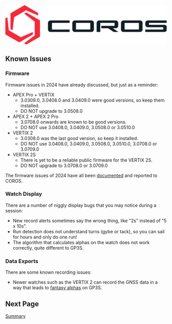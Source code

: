 ![GP3S Logo](../img/COROS_Wearables_Logo.png)



## Known Issues

### Firmware

Firmware issues in 2024 have already discussed, but just as a reminder:

- APEX Pro + VERTIX
  - 3.0309.0, 3.0408.0 and 3.0409.0 were good versions, so keep them installed.
  - DO NOT upgrade to 3.0508.0
- APEX 2 + APEX 2 Pro
  - 3.0708.0 onwards are known to be good versions.
  - DO NOT use 3.0408.0, 3.0409.0, 3.0508.0 or 3.0510.0
- VERTIX 2
  - 3.0308.0 was the last good version, so keep it installed.
  - DO NOT use 3.0408.0, 3.0409.0, 3.0508.0, 3.0510.0, 3.0708.0 or 3.0709.0
- VERTIX 2S
  - There is yet to be a reliable public firmware for the VERTIX 2S.
  - DO NOT upgrade to 3.0708.0 or 3.0709.0

The firmware issues of 2024 have all been [documented](https://logiqx.github.io/gps-details/devices/coros/firmware/) and reported to COROS.



### Watch Display

There are a number of niggly display bugs that you may notice during a session:

- New record alerts sometimes say the wrong thing, like "2s" instead of "5 x 10s".
- Run detection does not understand turns (gybe or tack), so you can sail for hours and only do one run!
- The algorithm that calculates alphas on the watch does not work correctly, quite different to GP3S.



### Data Exports

There are some known recording issues:

- Newer watches such as the VERTIX 2 can record the GNSS data in a way that leads to [fantasy alphas](https://logiqx.github.io/gps-details/devices/coros/alpha/) on GP3S.



## Next Page

[Summary](../README.md#summary)
